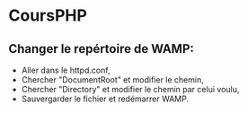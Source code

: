 # CoursPHP

## Changer le repértoire de WAMP:

- Aller dans le httpd.conf,
- Chercher "DocumentRoot" et modifier le chemin,
- Chercher "Directory" et modifier le chemin par celui voulu,
- Sauvergarder le fichier et redémarrer WAMP.

